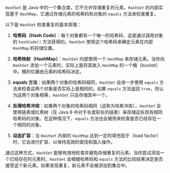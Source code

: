 `HashSet` 是 Java 中的一个集合类，它不允许存储重复的元素。`HashSet` 的内部实现基于 `HashMap`，它通过存储元素的哈希码和对象的 `equals` 方法来检查重复。

以下是 `HashSet` 检查重复的基本原理：

1. **哈希码（Hash Code）**：每个对象都有一个唯一的哈希码，这是通过调用对象的 `hashCode()` 方法获得的。`HashSet` 使用这个哈希码来确定元素在内部 `HashMap` 的存储位置。

2. **哈希映射（HashMap）**：`HashSet` 内部使用一个 `HashMap` 来存储元素。当你向 `HashSet` 添加一个元素时，实际上是将其放入 `HashMap` 的一个桶（bucket）中。桶的位置由元素的哈希码决定。

3. **equals 方法**：如果两个对象的哈希码相同，`HashSet` 会进一步使用 `equals` 方法来检查这两个对象是否实际上是相同的。如果 `equals` 方法返回 `true`，则认为这两个对象相等，`HashSet` 只会存储其中一个。

4. **处理哈希冲突**：如果两个对象的哈希码相同（这称为哈希冲突），`HashSet` 会使用链表或红黑树（在 Java 8 中对于长度较长的链表）来存储这些具有相同哈希码的对象。在这种情况下，`equals` 方法也会被用来检查是否已经存在一个相同的对象。

5. **动态扩容**：当 `HashSet` 内部的 `HashMap` 达到一定的填充因子（load factor）时，它会进行扩容，以保持高效的查找和插入操作。

通过这种方式，`HashSet` 能够有效地检查并避免存储重复的元素。当你尝试添加一个已经存在的元素时，`HashSet` 会根据哈希码和 `equals` 方法的比较结果决定是否接受这个新元素。如果发现重复，新元素不会被添加到集合中。